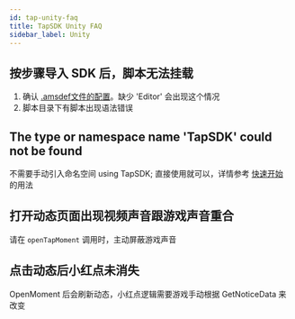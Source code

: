 ```yaml
---
id: tap-unity-faq
title: TapSDK Unity FAQ
sidebar_label: Unity
---
```


## 按步骤导入 SDK 后，脚本无法挂载
1. 确认 [.amsdef文件的配置](/sdk/tap-unity#6-添加sdk引用)。缺少 'Editor' 会出现这个情况
2. 脚本目录下有脚本出现语法错误

## The type or namespace name 'TapSDK' could not be found
不需要手动引入命名空间 using TapSDK; 直接使用就可以，详情参考 [快速开始](/sdk/tap-unity#7-初始化) 的用法

## 打开动态页面出现视频声音跟游戏声音重合
请在 `openTapMoment` 调用时，主动屏蔽游戏声音

## 点击动态后小红点未消失
OpenMoment 后会刷新动态，小红点逻辑需要游戏手动根据 GetNoticeData 来改变
